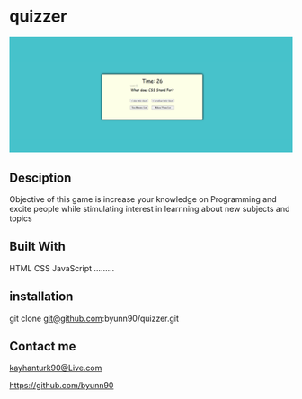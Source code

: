 # quizzer

![alt text](./images/quizzGame.png)

## Desciption

Objective of this game is increase your knowledge on Programming and excite people
while stimulating interest in learnning about new subjects and topics

## Built With

HTML
CSS
JavaScript
.........

## installation

git clone git@github.com:byunn90/quizzer.git

## Contact me

kayhanturk90@Live.com

https://github.com/byunn90
